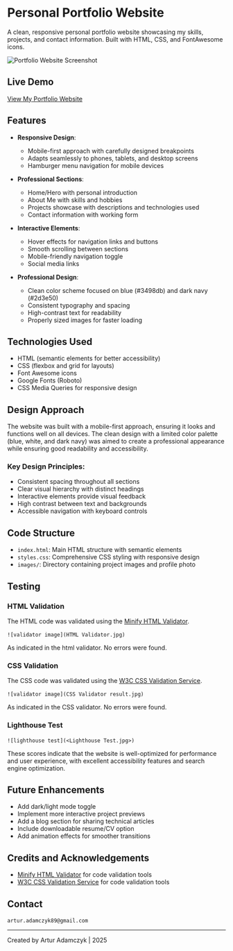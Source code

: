 # Personal Portfolio Website

A clean, responsive personal portfolio website showcasing my skills, projects, and contact information. Built with HTML, CSS, and FontAwesome icons.

![Portfolio Website Screenshot](assets/images/screenshot.png)

## Live Demo

[View My Portfolio Website](https://arturadamczyk89.github.io/Project1.Portfolio/)

## Features

- **Responsive Design**:
  - Mobile-first approach with carefully designed breakpoints
  - Adapts seamlessly to phones, tablets, and desktop screens
  - Hamburger menu navigation for mobile devices

- **Professional Sections**:
  - Home/Hero with personal introduction
  - About Me with skills and hobbies
  - Projects showcase with descriptions and technologies used
  - Contact information with working form

- **Interactive Elements**:
  - Hover effects for navigation links and buttons
  - Smooth scrolling between sections
  - Mobile-friendly navigation toggle
  - Social media links

- **Professional Design**:
  - Clean color scheme focused on blue (#3498db) and dark navy (#2d3e50)
  - Consistent typography and spacing
  - High-contrast text for readability
  - Properly sized images for faster loading

## Technologies Used

- HTML (semantic elements for better accessibility)
- CSS (flexbox and grid for layouts)
- Font Awesome icons
- Google Fonts (Roboto)
- CSS Media Queries for responsive design



## Design Approach

The website was built with a mobile-first approach, ensuring it looks and functions well on all devices. The clean design with a limited color palette (blue, white, and dark navy) was aimed to create a professional appearance while ensuring good readability and accessibility.

### Key Design Principles:

- Consistent spacing throughout all sections
- Clear visual hierarchy with distinct headings
- Interactive elements provide visual feedback
- High contrast between text and backgrounds
- Accessible navigation with keyboard controls

## Code Structure

- `index.html`: Main HTML structure with semantic elements
- `styles.css`: Comprehensive CSS styling with responsive design
- `images/`: Directory containing project images and profile photo

## Testing

### HTML Validation
The HTML code was validated using the [Minify HTML Validator](https://www.minifier.org/html-validator).

    ![validator image](HTML Validator.jpg)

As indicated in the html validator. No errors were found.

### CSS Validation
The CSS code was validated using the [W3C CSS Validation Service](https://jigsaw.w3.org/css-validator/).

    ![validator image](CSS Validator result.jpg)

As indicated in the CSS validator. No errors were found.

### Lighthouse Test

    ![lighthouse test](<Lighthouse Test.jpg>)

These scores indicate that the website is well-optimized for performance and user experience, with excellent accessibility features and search engine optimization.

## Future Enhancements

- Add dark/light mode toggle
- Implement more interactive project previews
- Add a blog section for sharing technical articles
- Include downloadable resume/CV option
- Add animation effects for smoother transitions

## Credits and Acknowledgements

- [Minify HTML Validator](https://www.minifier.org/html-validator) for code validation tools
- [W3C CSS Validation Service](https://jigsaw.w3.org/css-validator/) for code validation tools


## Contact

    artur.adamczyk89@gmail.com


---

Created by Artur Adamczyk | 2025
